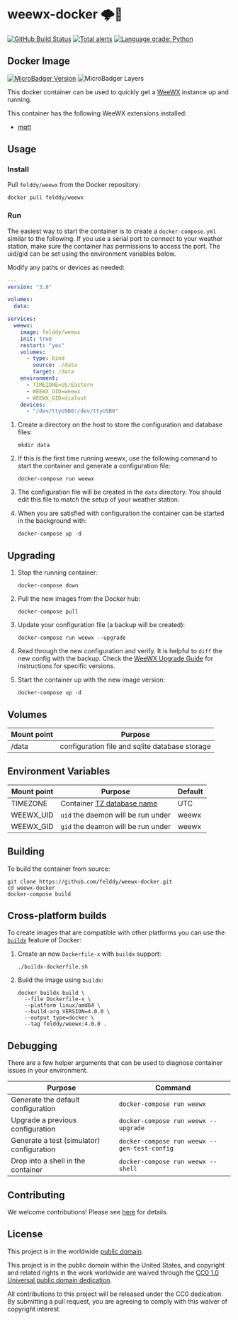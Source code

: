 # weewx-docker 🌩🐳 #

[![GitHub Build Status](https://github.com/felddy/weewx-docker/workflows/build/badge.svg)](https://github.com/felddy/weewx-docker/actions)
[![Total alerts](https://img.shields.io/lgtm/alerts/g/felddy/weewx-docker.svg?logo=lgtm&logoWidth=18)](https://lgtm.com/projects/g/felddy/weewx-docker/alerts/)
[![Language grade: Python](https://img.shields.io/lgtm/grade/python/g/felddy/weewx-docker.svg?logo=lgtm&logoWidth=18)](https://lgtm.com/projects/g/felddy/weewx-docker/context:python)

## Docker Image ##

[![MicroBadger Version](https://images.microbadger.com/badges/version/felddy/weewx.svg)](https://hub.docker.com/repository/docker/felddy/weewx)
![MicroBadger Layers](https://img.shields.io/microbadger/layers/felddy/weewx.svg)

This docker container can be used to quickly get a
[WeeWX](http://weewx.com) instance up and running.

This container has the following WeeWX extensions installed:

* [mqtt](https://github.com/weewx/weewx/wiki/mqtt)

## Usage ##

### Install ###

Pull `felddy/weewx` from the Docker repository:

```console
docker pull felddy/weewx
```

### Run ###

The easiest way to start the container is to create a
`docker-compose.yml` similar to the following.  If you use a
serial port to connect to your weather station, make sure the
container has permissions to access the port.  The uid/gid can
be set using the environment variables below.

Modify any paths or devices as needed:

```yaml
---
version: "3.8"

volumes:
  data:

services:
  weewx:
    image: felddy/weewx
    init: true
    restart: "yes"
    volumes:
      - type: bind
        source: ./data
        target: /data
    environment:
      - TIMEZONE=US/Eastern
      - WEEWX_UID=weewx
      - WEEWX_GID=dialout
    devices:
      - "/dev/ttyUSB0:/dev/ttyUSB0"
```

1. Create a directory on the host to store the configuration and database files:

    ```console
    mkdir data
    ```

1. If this is the first time running weewx, use the following command to start
   the container and generate a configuration file:

    ```console
    docker-compose run weewx
    ```

1. The configuration file will be created in the `data` directory.  You should
   edit this file to match the setup of your weather station.

1. When you are satisfied with configuration the container can be started in the
   background with:

    ```console
    docker-compose up -d
    ```

## Upgrading ##

1. Stop the running container:

    ```console
    docker-compose down
    ```

1. Pull the new images from the Docker hub:

    ```console
    docker-compose pull
    ```

1. Update your configuration file (a backup will be created):

    ```console
    docker-compose run weewx --upgrade
    ```

1. Read through the new configuration and verify.
   It is helpful to `diff` the new config with the backup.  Check the
   [WeeWX Upgrade Guide](http://weewx.com/docs/upgrading.htm#Instructions_for_specific_versions)
   for instructions for specific versions.

1. Start the container up with the new image version:

    ```console
    docker-compose up -d
    ```

## Volumes ##

| Mount point | Purpose        |
|-------------|----------------|
| /data    | configuration file and sqlite database storage |

## Environment Variables ##

| Mount point  | Purpose | Default |
|--------------|---------|---------|
| TIMEZONE     | Container [TZ database name](https://en.wikipedia.org/wiki/List_of_tz_database_time_zones#List) | UTC |
| WEEWX_UID    | `uid` the daemon will be run under | weewx |
| WEEWX_GID    | `gid` the deamon will be run under | weewx |

## Building ##

To build the container from source:

```console
git clone https://github.com/felddy/weewx-docker.git
cd weewx-docker
docker-compose build
```

## Cross-platform builds ##

To create images that are compatible with other platforms you can use the
[`buildx`](https://docs.docker.com/buildx/working-with-buildx/) feature of
Docker:

1. Create an new `Dockerfile-x` with `buildx` support:

    ```console
    ./buildx-dockerfile.sh
    ```

1. Build the image using `buildx`:

    ```console
    docker buildx build \
      --file Dockerfile-x \
      --platform linux/amd64 \
      --build-arg VERSION=4.0.0 \
      --output type=docker \
      --tag felddy/weewx:4.0.0 .
    ```

## Debugging ##

There are a few helper arguments that can be used to diagnose container issues
in your environment.

| Purpose | Command |
|---------|---------|
| Generate the default configuration | `docker-compose run weewx` |
| Upgrade a previous configuration | `docker-compose run weewx --upgrade` |
| Generate a test (simulator) configuration | `docker-compose run weewx --gen-test-config` |
| Drop into a shell in the container | `docker-compose run weewx --shell` |

## Contributing ##

We welcome contributions!  Please see [here](CONTRIBUTING.md) for
details.

## License ##

This project is in the worldwide [public domain](LICENSE).

This project is in the public domain within the United States, and
copyright and related rights in the work worldwide are waived through
the [CC0 1.0 Universal public domain
dedication](https://creativecommons.org/publicdomain/zero/1.0/).

All contributions to this project will be released under the CC0
dedication. By submitting a pull request, you are agreeing to comply
with this waiver of copyright interest.
